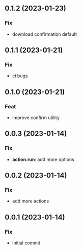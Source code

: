 ## 0.1.2 (2023-01-23)

### Fix

- download confirmation default

## 0.1.1 (2023-01-21)

### Fix

- ci bugs

## 0.1.0 (2023-01-21)

### Feat

- improve confirm utility

## 0.0.3 (2023-01-14)

### Fix

- **action.run**: add more options

## 0.0.2 (2023-01-14)

### Fix

- add more actions

## 0.0.1 (2023-01-14)

### Fix

- initial commit
